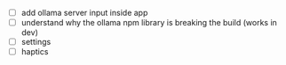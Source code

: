 - [ ] add ollama server input inside app
- [ ] understand why the ollama npm library is breaking the build (works in dev)
- [ ] settings
- [ ] haptics
